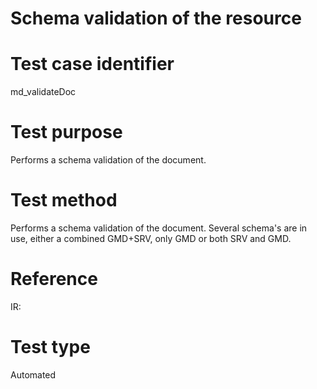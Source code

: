 
# Schema validation of the resource

# Test case identifier	

md_validateDoc

# Test purpose	

Performs a schema validation of the document.

# Test method	

Performs a schema validation of the document. Several schema's are in use, either a combined GMD+SRV, only GMD or both SRV and GMD. 

# Reference	 

IR: 

# Test type	

Automated
